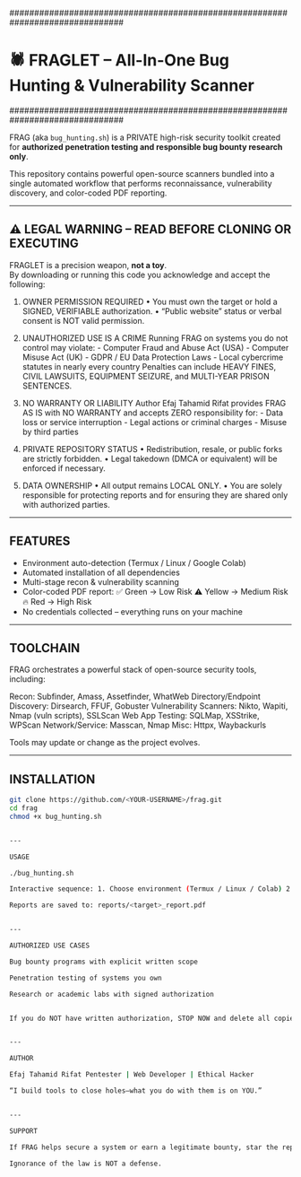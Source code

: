 ###############################################################################
# 🕷️  FRAGLET – All-In-One Bug Hunting & Vulnerability Scanner
###############################################################################

FRAG (aka `bug_hunting.sh`) is a PRIVATE high-risk security toolkit created
for **authorized penetration testing and responsible bug bounty research only**.

This repository contains powerful open-source scanners bundled into a single
automated workflow that performs reconnaissance, vulnerability discovery, and
color-coded PDF reporting.

-------------------------------------------------------------------------------
⚠️  LEGAL WARNING – READ BEFORE CLONING OR EXECUTING
-------------------------------------------------------------------------------
FRAGLET is a precision weapon, **not a toy**.  
By downloading or running this code you acknowledge and accept the following:

1. OWNER PERMISSION REQUIRED
   • You must own the target or hold a SIGNED, VERIFIABLE authorization.
   • “Public website” status or verbal consent is NOT valid permission.

2. UNAUTHORIZED USE IS A CRIME
   Running FRAG on systems you do not control may violate:
       - Computer Fraud and Abuse Act (USA)
       - Computer Misuse Act (UK)
       - GDPR / EU Data Protection Laws
       - Local cybercrime statutes in nearly every country
   Penalties can include HEAVY FINES, CIVIL LAWSUITS, EQUIPMENT SEIZURE,
   and MULTI-YEAR PRISON SENTENCES.

3. NO WARRANTY OR LIABILITY
   Author Efaj Tahamid Rifat provides FRAG AS IS with NO WARRANTY and
   accepts ZERO responsibility for:
       - Data loss or service interruption
       - Legal actions or criminal charges
       - Misuse by third parties

4. PRIVATE REPOSITORY STATUS
   • Redistribution, resale, or public forks are strictly forbidden.
   • Legal takedown (DMCA or equivalent) will be enforced if necessary.

5. DATA OWNERSHIP
   • All output remains LOCAL ONLY.
   • You are solely responsible for protecting reports and for ensuring they are
     shared only with authorized parties.

-------------------------------------------------------------------------------
FEATURES
-------------------------------------------------------------------------------
* Environment auto-detection (Termux / Linux / Google Colab)
* Automated installation of all dependencies
* Multi-stage recon & vulnerability scanning
* Color-coded PDF report:
       ✅ Green  → Low Risk
       ⚠️ Yellow → Medium Risk
       🔥 Red    → High Risk
* No credentials collected – everything runs on your machine

-------------------------------------------------------------------------------
TOOLCHAIN
-------------------------------------------------------------------------------
FRAG orchestrates a powerful stack of open-source security tools, including:

Recon:
    Subfinder, Amass, Assetfinder, WhatWeb
Directory/Endpoint Discovery:
    Dirsearch, FFUF, Gobuster
Vulnerability Scanners:
    Nikto, Wapiti, Nmap (vuln scripts), SSLScan
Web App Testing:
    SQLMap, XSStrike, WPScan
Network/Service:
    Masscan, Nmap
Misc:
    Httpx, Waybackurls

Tools may update or change as the project evolves.

-------------------------------------------------------------------------------
INSTALLATION
-------------------------------------------------------------------------------
```bash
git clone https://github.com/<YOUR-USERNAME>/frag.git
cd frag
chmod +x bug_hunting.sh


---

USAGE

./bug_hunting.sh

Interactive sequence: 1. Choose environment (Termux / Linux / Colab) 2. Confirm automatic installation of dependencies 3. Enter the target URL or domain (must be in your legal scope)

Reports are saved to: reports/<target>_report.pdf


---

AUTHORIZED USE CASES

Bug bounty programs with explicit written scope

Penetration testing of systems you own

Research or academic labs with signed authorization


If you do NOT have written authorization, STOP NOW and delete all copies.


---

AUTHOR

Efaj Tahamid Rifat Pentester | Web Developer | Ethical Hacker

“I build tools to close holes—what you do with them is on YOU.”


---

SUPPORT

If FRAG helps secure a system or earn a legitimate bounty, star the repo and responsibly share feedback.

Ignorance of the law is NOT a defense.
